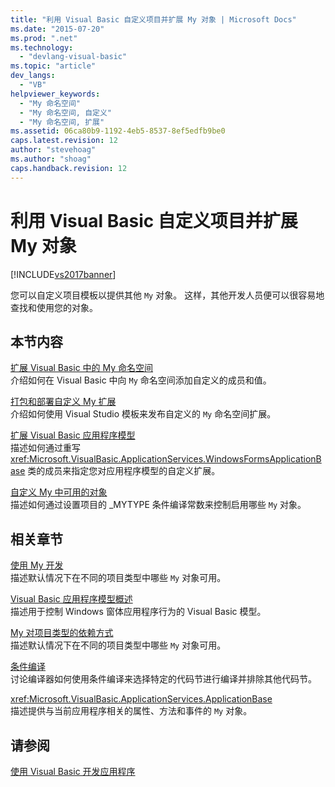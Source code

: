 ```yaml
---
title: "利用 Visual Basic 自定义项目并扩展 My 对象 | Microsoft Docs"
ms.date: "2015-07-20"
ms.prod: ".net"
ms.technology: 
  - "devlang-visual-basic"
ms.topic: "article"
dev_langs: 
  - "VB"
helpviewer_keywords: 
  - "My 命名空间"
  - "My 命名空间, 自定义"
  - "My 命名空间, 扩展"
ms.assetid: 06ca80b9-1192-4eb5-8537-8ef5edfb9be0
caps.latest.revision: 12
author: "stevehoag"
ms.author: "shoag"
caps.handback.revision: 12
---
```

# 利用 Visual Basic 自定义项目并扩展 My 对象
[!INCLUDE[vs2017banner](../../../visual-basic/includes/vs2017banner.md)]

您可以自定义项目模板以提供其他 `My` 对象。  这样，其他开发人员便可以很容易地查找和使用您的对象。  
  
## 本节内容  
 [扩展 Visual Basic 中的 My 命名空间](../../../visual-basic/developing-apps/customizing-extending-my/extending-the-my-namespace.md)  
 介绍如何在 Visual Basic 中向 `My` 命名空间添加自定义的成员和值。  
  
 [打包和部署自定义 My 扩展](../../../visual-basic/developing-apps/customizing-extending-my/packaging-and-deploying-custom-my-extensions.md)  
 介绍如何使用 Visual Studio 模板来发布自定义的 `My` 命名空间扩展。  
  
 [扩展 Visual Basic 应用程序模型](../../../visual-basic/developing-apps/customizing-extending-my/extending-the-visual-basic-application-model.md)  
 描述如何通过重写 <xref:Microsoft.VisualBasic.ApplicationServices.WindowsFormsApplicationBase> 类的成员来指定您对应用程序模型的自定义扩展。  
  
 [自定义 My 中可用的对象](../../../visual-basic/developing-apps/customizing-extending-my/customizing-which-objects-are-available-in-my.md)  
 描述如何通过设置项目的 \_MYTYPE 条件编译常数来控制启用哪些 `My` 对象。  
  
## 相关章节  
 [使用 My 开发](../../../visual-basic/developing-apps/development-with-my/index.md)  
 描述默认情况下在不同的项目类型中哪些 `My` 对象可用。  
  
 [Visual Basic 应用程序模型概述](../../../visual-basic/developing-apps/development-with-my/overview-of-the-visual-basic-application-model.md)  
 描述用于控制 Windows 窗体应用程序行为的 Visual Basic 模型。  
  
 [My 对项目类型的依赖方式](../../../visual-basic/developing-apps/development-with-my/how-my-depends-on-project-type.md)  
 描述默认情况下在不同的项目类型中哪些 `My` 对象可用。  
  
 [条件编译](../../../visual-basic/programming-guide/program-structure/conditional-compilation.md)  
 讨论编译器如何使用条件编译来选择特定的代码节进行编译并排除其他代码节。  
  
 <xref:Microsoft.VisualBasic.ApplicationServices.ApplicationBase>  
 描述提供与当前应用程序相关的属性、方法和事件的 `My` 对象。  
  
## 请参阅  
 [使用 Visual Basic 开发应用程序](../../../visual-basic/developing-apps/index.md)